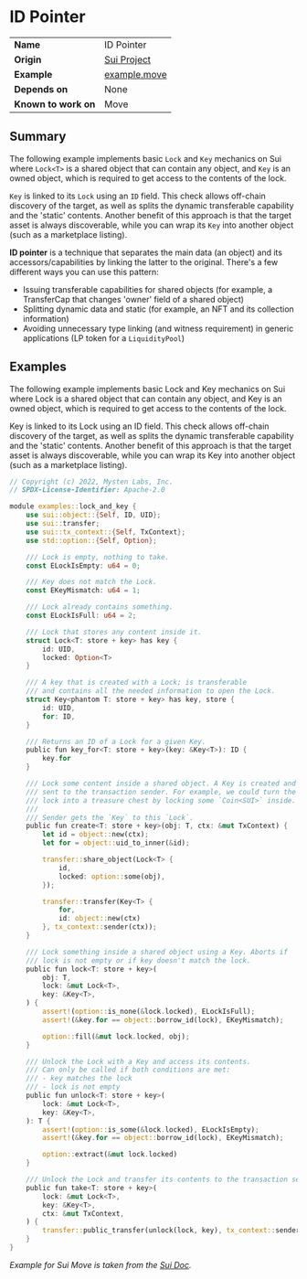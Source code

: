 # ID Pointer

|||
|-|-|
| **Name** | ID Pointer |
| **Origin** | [Sui Project](https://docs.sui.io/concepts/sui-move-concepts/patterns/id-pointer) |
| **Example** | [example.move](https://github.com/MystenLabs/sui/blob/main/examples/move/hero/sources/example.move#L70) |
| **Depends on** | None |
| **Known to work on** | Move |

## Summary

The following example implements basic `Lock` and `Key` mechanics on Sui where `Lock<T>` is a shared object that can contain any object, and `Key` is an owned object, which is required to get access to the contents of the lock.

`Key` is linked to its `Lock` using an `ID` field. This check allows off-chain discovery of the target, as well as splits the dynamic transferable capability and the 'static' contents. Another benefit of this approach is that the target asset is always discoverable, while you can wrap its `Key` into another object (such as a marketplace listing).

**ID pointer** is a technique that separates the main data (an object) and its accessors/capabilities by linking the latter to the original. There's a few different ways you can use this pattern:

- Issuing transferable capabilities for shared objects (for example, a TransferCap that changes 'owner' field of a shared object)
- Splitting dynamic data and static (for example, an NFT and its collection information)
- Avoiding unnecessary type linking (and witness requirement) in generic applications (LP token for a `LiquidityPool`)

## Examples

The following example implements basic Lock and Key mechanics on Sui where Lock<T> is a shared object that can contain any object, and Key is an owned object, which is required to get access to the contents of the lock.

Key is linked to its Lock using an ID field. This check allows off-chain discovery of the target, as well as splits the dynamic transferable capability and the 'static' contents. Another benefit of this approach is that the target asset is always discoverable, while you can wrap its Key into another object (such as a marketplace listing).

```rust
// Copyright (c) 2022, Mysten Labs, Inc.
// SPDX-License-Identifier: Apache-2.0

module examples::lock_and_key {
    use sui::object::{Self, ID, UID};
    use sui::transfer;
    use sui::tx_context::{Self, TxContext};
    use std::option::{Self, Option};

    /// Lock is empty, nothing to take.
    const ELockIsEmpty: u64 = 0;

    /// Key does not match the Lock.
    const EKeyMismatch: u64 = 1;

    /// Lock already contains something.
    const ELockIsFull: u64 = 2;

    /// Lock that stores any content inside it.
    struct Lock<T: store + key> has key {
        id: UID,
        locked: Option<T>
    }

    /// A key that is created with a Lock; is transferable
    /// and contains all the needed information to open the Lock.
    struct Key<phantom T: store + key> has key, store {
        id: UID,
        for: ID,
    }

    /// Returns an ID of a Lock for a given Key.
    public fun key_for<T: store + key>(key: &Key<T>): ID {
        key.for
    }

    /// Lock some content inside a shared object. A Key is created and is
    /// sent to the transaction sender. For example, we could turn the
    /// lock into a treasure chest by locking some `Coin<SUI>` inside.
    ///
    /// Sender gets the `Key` to this `Lock`.
    public fun create<T: store + key>(obj: T, ctx: &mut TxContext) {
        let id = object::new(ctx);
        let for = object::uid_to_inner(&id);

        transfer::share_object(Lock<T> {
            id,
            locked: option::some(obj),
        });

        transfer::transfer(Key<T> {
            for,
            id: object::new(ctx)
        }, tx_context::sender(ctx));
    }

    /// Lock something inside a shared object using a Key. Aborts if
    /// lock is not empty or if key doesn't match the lock.
    public fun lock<T: store + key>(
        obj: T,
        lock: &mut Lock<T>,
        key: &Key<T>,
    ) {
        assert!(option::is_none(&lock.locked), ELockIsFull);
        assert!(&key.for == object::borrow_id(lock), EKeyMismatch);

        option::fill(&mut lock.locked, obj);
    }

    /// Unlock the Lock with a Key and access its contents.
    /// Can only be called if both conditions are met:
    /// - key matches the lock
    /// - lock is not empty
    public fun unlock<T: store + key>(
        lock: &mut Lock<T>,
        key: &Key<T>,
    ): T {
        assert!(option::is_some(&lock.locked), ELockIsEmpty);
        assert!(&key.for == object::borrow_id(lock), EKeyMismatch);

        option::extract(&mut lock.locked)
    }

    /// Unlock the Lock and transfer its contents to the transaction sender.
    public fun take<T: store + key>(
        lock: &mut Lock<T>,
        key: &Key<T>,
        ctx: &mut TxContext,
    ) {
        transfer::public_transfer(unlock(lock, key), tx_context::sender(ctx))
    }
}
```

*Example for Sui Move is taken from the [Sui Doc](https://docs.sui.io/concepts/sui-move-concepts/patterns/id-pointer).*
